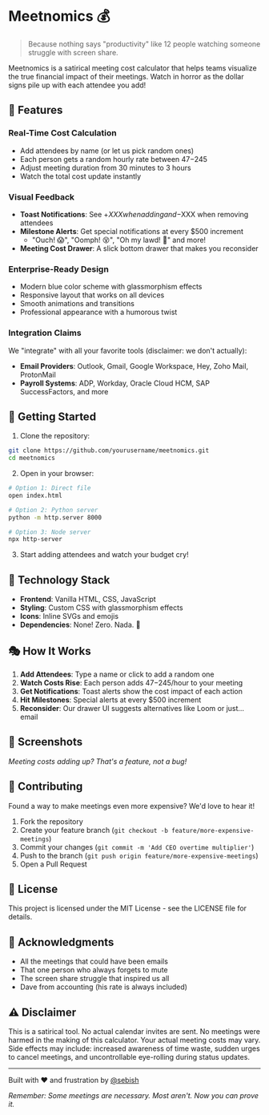 # Meetnomics 💰

> Because nothing says "productivity" like 12 people watching someone struggle with screen share.

Meetnomics is a satirical meeting cost calculator that helps teams visualize the true financial impact of their meetings. Watch in horror as the dollar signs pile up with each attendee you add!

## 🎯 Features

### Real-Time Cost Calculation
- Add attendees by name (or let us pick random ones)
- Each person gets a random hourly rate between $47-$245
- Adjust meeting duration from 30 minutes to 3 hours
- Watch the total cost update instantly

### Visual Feedback
- **Toast Notifications**: See +$XXX when adding and -$XXX when removing attendees
- **Milestone Alerts**: Get special notifications at every $500 increment
  - "Ouch! 😱", "Oomph! 😵", "Oh my lawd! 🤯" and more!
- **Meeting Cost Drawer**: A slick bottom drawer that makes you reconsider

### Enterprise-Ready Design
- Modern blue color scheme with glassmorphism effects
- Responsive layout that works on all devices
- Smooth animations and transitions
- Professional appearance with a humorous twist

### Integration Claims
We "integrate" with all your favorite tools (disclaimer: we don't actually):
- **Email Providers**: Outlook, Gmail, Google Workspace, Hey, Zoho Mail, ProtonMail
- **Payroll Systems**: ADP, Workday, Oracle Cloud HCM, SAP SuccessFactors, and more

## 🚀 Getting Started

1. Clone the repository:
```bash
git clone https://github.com/yourusername/meetnomics.git
cd meetnomics
```

2. Open in your browser:
```bash
# Option 1: Direct file
open index.html

# Option 2: Python server
python -m http.server 8000

# Option 3: Node server
npx http-server
```

3. Start adding attendees and watch your budget cry!

## 🎨 Technology Stack

- **Frontend**: Vanilla HTML, CSS, JavaScript
- **Styling**: Custom CSS with glassmorphism effects
- **Icons**: Inline SVGs and emojis
- **Dependencies**: None! Zero. Nada. 🎉

## 🎭 How It Works

1. **Add Attendees**: Type a name or click to add a random one
2. **Watch Costs Rise**: Each person adds $47-$245/hour to your meeting
3. **Get Notifications**: Toast alerts show the cost impact of each action
4. **Hit Milestones**: Special alerts at every $500 increment
5. **Reconsider**: Our drawer UI suggests alternatives like Loom or just... email

## 📸 Screenshots

_Meeting costs adding up? That's a feature, not a bug!_

## 🤝 Contributing

Found a way to make meetings even more expensive? We'd love to hear it!

1. Fork the repository
2. Create your feature branch (`git checkout -b feature/more-expensive-meetings`)
3. Commit your changes (`git commit -m 'Add CEO overtime multiplier'`)
4. Push to the branch (`git push origin feature/more-expensive-meetings`)
5. Open a Pull Request

## 📝 License

This project is licensed under the MIT License - see the LICENSE file for details.

## 🙏 Acknowledgments

- All the meetings that could have been emails
- That one person who always forgets to mute
- The screen share struggle that inspired us all
- Dave from accounting (his rate is always included)

## ⚠️ Disclaimer

This is a satirical tool. No actual calendar invites are sent. No meetings were harmed in the making of this calculator. Your actual meeting costs may vary. Side effects may include: increased awareness of time waste, sudden urges to cancel meetings, and uncontrollable eye-rolling during status updates.

---

Built with ❤️ and frustration by [@sebish](https://x.com/sebish)

_Remember: Some meetings are necessary. Most aren't. Now you can prove it._